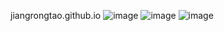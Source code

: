 jiangrongtao.github.io
  ![image](https://github.com/jiangrongtao/jiangrongtao.github.io/blob/master/CardVoucherDome/raw/Screenshot_2016-05-30-09-48-31.jpeg)
  ![image](https://github.com/jiangrongtao/jiangrongtao.github.io/blob/master/CardVoucherDome/raw/Screenshot_2016-05-30-09-48-40.jpeg)
  ![image](https://github.com/jiangrongtao/jiangrongtao.github.io/blob/master/CardVoucherDome/raw/Screenshot_2016-05-30-09-48-49.jpeg)
